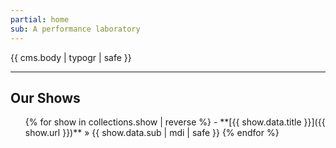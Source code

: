 ```yaml
---
partial: home
sub: A performance laboratory
---
```


{{ cms.body | typogr | safe }}

------

## Our Shows

<ul>
{% for show in collections.show | reverse %}
- **[{{ show.data.title }}]({{ show.url }})** » {{ show.data.sub | mdi | safe }}
{% endfor %}
</ul>
